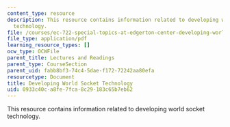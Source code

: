 ```yaml
---
content_type: resource
description: This resource contains information related to developing world socket
  technology.
file: /courses/ec-722-special-topics-at-edgerton-center-developing-world-prosthetics-spring-2010/0933c40ca8fe7fca8c29183c65b7eb62_MITEC_722S10_dwp_slides.pdf
file_type: application/pdf
learning_resource_types: []
ocw_type: OCWFile
parent_title: Lectures and Readings
parent_type: CourseSection
parent_uid: fabb8bf3-74c4-5dae-f172-72242aa80efa
resourcetype: Document
title: Developing World Socket Technology
uid: 0933c40c-a8fe-7fca-8c29-183c65b7eb62
---
```

This resource contains information related to developing world socket technology.

